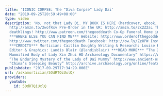 ```yaml
---
title: 'ICONIC CORPSE: The "Diva Corpse" Lady Dai'
date: "2019-09-25T20:59:49+08:00"
type: video
description: 'No, not that Lady Di. MY BOOK IS HERE (hardcover, ebook, or audiobook):
  http://amzn.to/2wofRxv Pre-Order in the UK: http://amzn.to/2x2Z2aL Thank you Patron
  deathlings! http://www.patreon.com/thegooddeath Co-Op Funeral Home in Seattle: http://funerals.coop/
  ***WHERE ELSE YOU CAN FIND ME*** Website: http://www.orderofthegooddeath.com Twitter:
  http://www.twitter.com/thegooddeath Facebook: http://ow.ly/Zz8PW Instagram: http://www.instagram.com/thegooddeath
  ***CREDITS*** Mortician: Caitlin Doughty Writing & Research: Louise Hung (@LouiseHung1)
  Editor & Graphics: Landis Blair (@landisblair) ***READ MORE*** “The 2,000 Year Old
  Mummified Body of Lady Xin Zhui HD Archaeology Documentary” https://www.youtube.com/watch?v=noDcsLwWSyk
  “The Enduring Mystery of the Lady of Dai Mummy” http://www.ancient-origins.net/ancient-places-asia/enduring-mystery-lady-dai-mummy-001357
  “China’s Sleeping Beauty” http://archive.archaeology.org/online/features/mawangdui/'
publishdate: "2017-09-29T17:34:29.000Z"
url: /askamortician/5OdRTQiUxlQ/
providers:
  youtube:
    id: 5OdRTQiUxlQ
---
```

